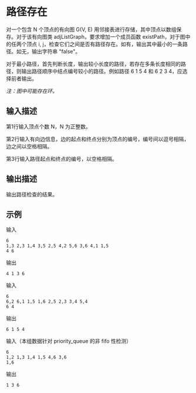 # 路径存在

对一个包含 N 个顶点的有向图 G(V, E) 用邻接表进行存储，其中顶点以数组保存。对于该有向图类 adjListGraph，要求增加一个成员函数 existPath，对于图中的任两个顶点 i, j，检查它们之间是否有路径存在。如有，输出其中最小的一条路径。如无，输出字符串 "false"。

对于最小路径，首先判断长度，输出较小长度的路径，若存在多条长度相同的路径，则输出路径顺序中结点编号较小的路径。例如路径 6 1 5 4 和 6 2 3 4，应选择前者输出。 

*注：图中可能存在环。*

## 输入描述

第1行输入顶点个数 N，N 为正整数。

第2行输入有向边信息，边的起点和终点分别为顶点的编号，编号间以逗号相隔，边之间以空格相隔。

第3行输入路径起点和终点的编号，以空格相隔。

## 输出描述

输出路径检查的结果。

## 示例
输入
```
6
1,3 2,3 1,4 3,5 2,5 4,2 5,6 3,6 4,1 1,5
4 6
```
输出
```
4 1 3 6
```
输入
```
6
6,2 6,1 1,5 1,6 2,5 2,3 3,4 5,4
6 4
```
输出
```
6 1 5 4
```
输入（本组数据针对 priority_queue 的非 fifo 性检测）
```
6
1,2 1,3 1,4 1,5 4,6 3,6
1,6
```
输出
```
1 3 6
```